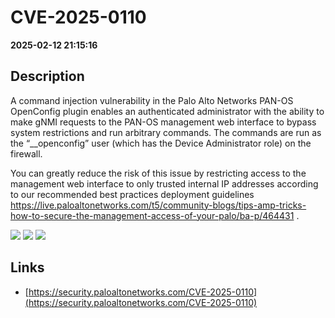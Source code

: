 # CVE-2025-0110

**2025-02-12 21:15:16**

## Description
A command injection vulnerability in the Palo Alto Networks PAN-OS OpenConfig plugin enables an authenticated administrator with the ability to make gNMI requests to the PAN-OS management web interface to bypass system restrictions and run arbitrary commands. The commands are run as the “__openconfig” user (which has the Device Administrator role) on the firewall.

You can greatly reduce the risk of this issue by restricting access to the management web interface to only trusted internal IP addresses according to our recommended  best practices deployment guidelines https://live.paloaltonetworks.com/t5/community-blogs/tips-amp-tricks-how-to-secure-the-management-access-of-your-palo/ba-p/464431 .

![](https://img.shields.io/static/v1?label=Score&message=8.6&color=red)
![](https://img.shields.io/static/v1?label=Severity&message=HIGH&color=red)
![](https://img.shields.io/static/v1?label=CWE&message=RCE&color=green)

## Links
- [https://security.paloaltonetworks.com/CVE-2025-0110](https://security.paloaltonetworks.com/CVE-2025-0110)

